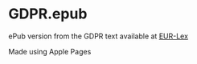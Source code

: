# GDPR.epub

ePub version from the GDPR text available at [EUR-Lex](https://eur-lex.europa.eu/legal-content/en/TXT/?uri=CELEX:32016R0679)

Made using Apple Pages
